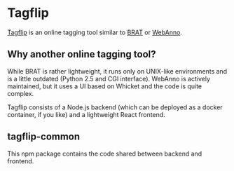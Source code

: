 # Tagflip 

[Tagflip](https://jupiter.fh-swf.de/tagflip) is an online tagging tool similar to [BRAT](https://brat.nlplab.org/) or [WebAnno](https://webanno.github.io/webanno/).

## Why another online tagging tool?
While BRAT is rather lightweight, it runs only on UNIX-like environments and is a little outdated (Python 2.5 and CGI interface).
WebAnno is actively maintained, but it uses a UI based on Whicket and the code is quite complex.

Tagflip consists of a Node.js backend (which can be deployed as a docker container, if you like) and a lightweight React frontend. 

## tagflip-common
This npm package contains the code shared between backend and frontend.
